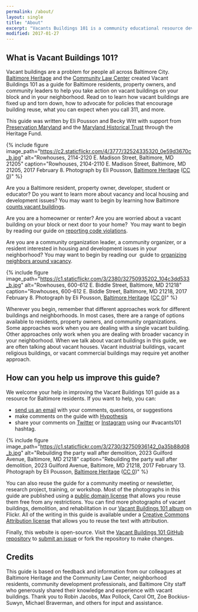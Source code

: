 ```yaml
---
permalink: /about/
layout: single
title: "About"
excerpt: "Vacants Buildings 101 is a community educational resource developed by Baltimore Heritage and the Community Law Center."
modified: 2017-01-27
---
```


## What is Vacant Buildings 101?

Vacant buildings are a problem for people all across Baltimore City. [Baltimore Heritage](https://baltimoreheritage.org/) and the [Community Law Center](http://communitylaw.org/) created Vacant Buildings 101 as a guide for Baltimore residents, property owners, and community leaders to help you take action on vacant buildings on your block and in your neighborhood. Read on to learn how vacant buildings are fixed up and torn down, how to advocate for policies that encourage building reuse, what you can expect when you call 311, and more.

This guide was written by Eli Pousson and Becky Witt with support from [Preservation Maryland](http://www.preservationmaryland.org/) and the [Maryland Historical Trust](http://mht.maryland.gov/) through the Heritage Fund.

{% include figure image_path="https://c2.staticflickr.com/4/3777/32524335320_0e59d3670c_b.jpg" alt="Rowhouses, 2114-2120 E. Madison Street, Baltimore, MD 21205" caption="Rowhouses, 2104-2110 E. Madison Street, Baltimore, MD 21205, 2017 February 8. Photograph by Eli Pousson, [Baltimore Heritage](https://www.flickr.com/photos/baltimoreheritage/32524335320/) ([CC 0](https://creativecommons.org/licenses/publicdomain/))" %}

Are you a Baltimore resident, property owner, developer, student or educator? Do you want to learn more about vacancy and local housing and development issues? You may want to begin by learning how Baltimore [counts vacant buildings](/vacant-buildings-101/guides/counting-vacants/).

Are you are a homeowner or renter? Are you are worried about a vacant building on your block or next door to your home?  You may want to begin by reading our guide on [reporting code violations](/vacant-buildings-101/guides/report-code-violations/).

Are you are a community organization leader, a community organizer, or a resident interested in housing and development issues in your neighborhood? You may want to begin by reading our  guide to [organizing neighbors around vacancy](/vacant-buildings-101/guides/organize-neighbors/).

{% include figure image_path="https://c1.staticflickr.com/3/2380/32750935202_104c3dd533_b.jpg" alt="Rowhouses, 600-612 E. Biddle Street, Baltimore, MD 21218" caption="Rowhouses, 600-612 E. Biddle Street, Baltimore, MD 21218, 2017 February 8. Photograph by Eli Pousson, [Baltimore Heritage](https://www.flickr.com/photos/baltimoreheritage/32750935202/) ([CC 0](https://creativecommons.org/licenses/publicdomain/))" %}

Wherever you begin, remember that different approaches work for different buildings and neighborhoods. In most cases, there are a range of options available to residents, property owners, and community organizations. Some approaches work when you are dealing with a single vacant building. Other approaches only work when you are dealing with broader vacancy in your neighborhood. When we talk about vacant buildings in this guide, we are often talking about vacant houses. Vacant industrial buildings, vacant religious buildings, or vacant commercial buildings may require yet another approach.

## How can you help us improve this guide?

We welcome your help in improving the Vacant Buildings 101 guide as a resource for Baltimore residents. If you want to help, you can:

- [send us an email](mailto:info@baltimoreheritage.org?Subject=Comments%20on%20Vacant%20Buildings%20101%20Guide) with your comments, questions, or suggestions
- make comments on the guide with [Hypothesis](https://hypothes.is/)
- share your comments on [Twitter](https://twitter.com/hashtag/vacants101/) or [Instagram](https://www.instagram.com/explore/tags/vacants101/) using our #vacants101 hashtag.

{% include figure image_path="https://c1.staticflickr.com/3/2730/32750936142_0a35b88d08_b.jpg" alt="Rebuilding the party wall after demolition, 2023 Guilford Avenue, Baltimore, MD 21218" caption="Rebuilding the party wall after demolition, 2023 Guilford Avenue, Baltimore, MD 21218, 2017 February 13. Photograph by Eli Pousson, [Baltimore Heritage](https://www.flickr.com/photos/baltimoreheritage/32750936142/) ([CC 0](https://creativecommons.org/licenses/publicdomain/))" %}

You can also reuse the guide for a community meeting or newsletter, research project, training, or workshop. Most of the photographs in this guide are published using a [public domain license](https://creativecommons.org/publicdomain/zero/1.0/) that allows you reuse them free from any restrictions. You can find more photographs of vacant buildings, demolition, and rehabilitation in our [Vacant Buildings 101 album](https://www.flickr.com/photos/baltimoreheritage/albums/72157675883091384) on Flickr. All of the writing in this guide is available under a [Creative Commons Attribution license](https://creativecommons.org/licenses/by/2.0/) that allows you to reuse the text with attribution.

Finally, this website is open-source. Visit the [Vacant Buildings 101 GitHub repository](https://github.com/baltimoreheritage/vacant-buildings-101/) to [submit an issue](https://github.com/baltimoreheritage/vacant-buildings-101/issues) or fork the repository to make changes.

## Credits

This guide is based on feedback and information from our colleagues at Baltimore Heritage and the Community Law Center, neighborhood residents, community development professionals, and Baltimore City staff who generously shared their knowledge and experience with vacant buildings. Thank you to Robin Jacobs, Max Pollock, Carol Ott, Zoe Bockius-Suwyn, Michael Braverman, and others for input and assistance.
